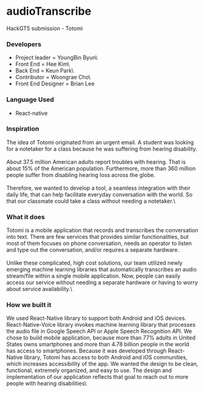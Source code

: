 # audioTranscribe
HackGT5 submission - Totomi 

### Developers
* Project leader      =   YoungBin Byun\
* Front End           =   Hee Kim\
* Back End            =   Keun Park\
* Contributor         =   Woongrae Cho\
* Front End Designer  =   Brian Lee

### Language Used
* React-native

### Inspiration
The idea of Totomi originated from an urgent email. A student was looking for a notetaker for a class because he was suffering from hearing disability.\
\
About 37.5 million American adults report troubles with hearing. That is about 15% of the American population. Furthermore, more than 360 million people suffer from disabling hearing loss across the globe.\
\
Therefore, we wanted to develop a tool, a seamless integration with their daily life, that can help facilitate everyday conversation with the world. So that our classmate could take a class without needing a notetaker.\


### What it does
Totomi is a mobile application that records and transcribes the conversation into text. There are few services that provides similar functionalities, but most of them focuses on phone conversation, needs an operator to listen and type out the conversation, and/or requires a separate hardware.\
\
Unlike these complicated, high cost solutions, our team utilized newly emerging machine learning libraries that automatically transcribes an audio stream/file within a single mobile application. Now, people can easily access our service without needing a separate hardware or having to worry about service availability.\


### How we built it
We used React-Native library to support both Android and iOS devices. React-Native-Voice library invokes machine learning library that processes the audio file in Google Speech API or Apple Speech Recognition API. We chose to build mobile application, because more than 77% adults in United States owns smartphones and more than 4.78 billion people in the world has access to smartphones. Because it was developed through React-Native library, Totomi has access to both Android and iOS communities, which increases accessibility of the app. We wanted the design to be clean, functional, extremely organized, and easy to use. The design and implementation of our application reflects that goal to reach out to more people with hearing disabilities\


